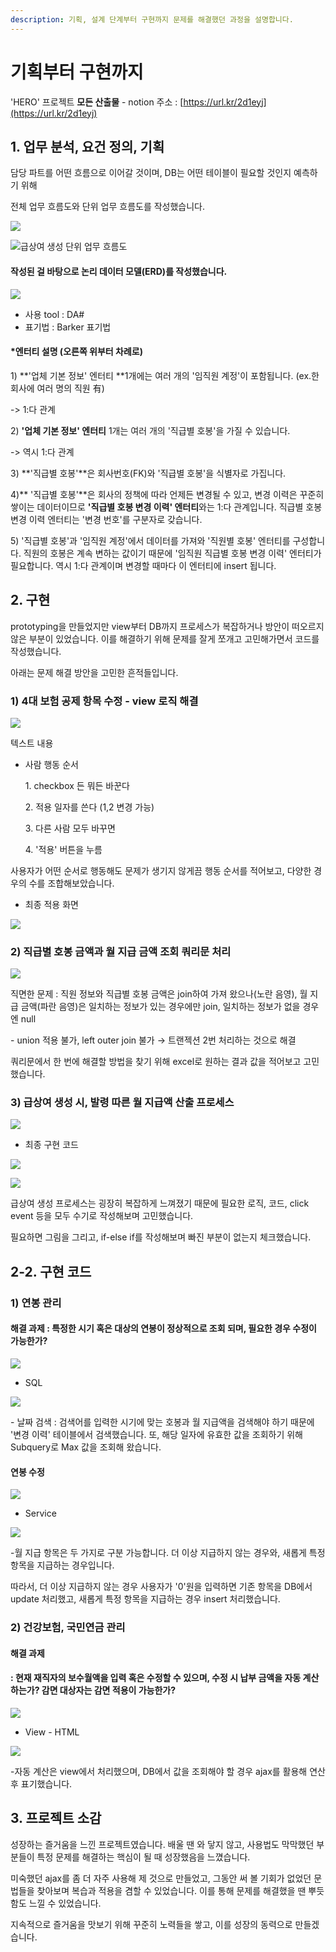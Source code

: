 ```yaml
---
description: 기획, 설계 단계부터 구현까지 문제를 해결했던 과정을 설명합니다.
---
```


# 기획부터 구현까지

'HERO' 프로젝트 **모든 산출물** - notion 주소 : [https://url.kr/2d1eyj](https://url.kr/2d1eyj)

## 1. 업무 분석, 요건 정의, 기획

담당 파트를 어떤 흐름으로 이어갈 것이며, DB는 어떤 테이블이 필요할 것인지 예측하기 위해

전체 업무 흐름도와 단위 업무 흐름도를 작성했습니다.

![](../../.gitbook/assets/final-total.png)

![급상여 생성 단위 업무 흐름도](<../../.gitbook/assets/image (18).png>)

#### 작성된 걸 바탕으로 논리 데이터 모델(ERD)를 작성했습니다.

![](<../../.gitbook/assets/image (39).png>)

* 사용 tool : DA#
* 표기법 : Barker 표기법

#### \*엔터티 설명 (오른쪽 위부터 차례로)

1\) **'업체 기본 정보' 엔터티 **1개에는 여러 개의 '임직원 계정'이 포함됩니다. (ex.한 회사에 여러 명의 직원 有)&#x20;

&#x20;   \-> 1:다 관계

2\) **'업체 기본 정보' 엔터티** 1개는 여러 개의 '직급별 호봉'을 가질 수 있습니다.&#x20;

&#x20;   \-> 역시 1:다 관계

3\) **'직급별 호봉'**은 회사번호(FK)와 '직급별 호봉'을 식별자로 가집니다.

4\)** '직급별 호봉'**은 회사의 정책에 따라 언제든 변경될 수 있고, 변경 이력은 꾸준히 쌓이는 데이터이므로 **'직급별 호봉 변경 이력' 엔터티**와는 1:다 관계입니다. 직급별 호봉 변경 이력 엔터티는 '변경 번호'를 구분자로 갖습니다.

5\) '직급별 호봉'과 '임직원 계정'에서 데이터를 가져와 '직원별 호봉' 엔터티를 구성합니다. 직원의 호봉은 계속 변하는 값이기 때문에 '임직원 직급별 호봉 변경 이력' 엔터티가 필요합니다. 역시 1:다 관계이며 변경할 때마다 이 엔터티에 insert 됩니다.

## 2. 구현

prototyping을 만들었지만 view부터 DB까지 프로세스가 복잡하거나 방안이 떠오르지 않은 부분이 있었습니다. 이를 해결하기 위해 문제를 잘게 쪼개고 고민해가면서 코드를 작성했습니다.

아래는 문제 해결 방안을 고민한 흔적들입니다.

### 1) 4대 보험 공제 항목 수정 - view 로직 해결

![](<../../.gitbook/assets/image (13).png>)

텍스트 내용

*   사람 행동 순서&#x20;

    &#x20;1\. checkbox 든 뭐든 바꾼다&#x20;

    &#x20;2\. 적용 일자를 쓴다 (1,2 변경 가능)&#x20;

    &#x20;3\. 다른 사람 모두 바꾸면

    &#x20;4\. '적용' 버튼을 누름

사용자가 어떤 순서로 행동해도 문제가 생기지 않게끔 행동 순서를 적어보고, 다양한 경우의 수를 조합해보았습니다.



* 최종 적용 화면

![](<../../.gitbook/assets/image (30).png>)

### 2) 직급별 호봉 금액과 월 지급 금액 조회 쿼리문 처리

![](<../../.gitbook/assets/image (9).png>)

직면한 문제 : 직원 정보와 직급별 호봉 금액은 join하여 가져 왔으나(노란 음영), 월 지급 금액(파란 음영)은 일치하는 정보가 있는 경우에만 join, 일치하는 정보가 없을 경우엔 null

&#x20;\- union 적용 불가, left outer join 불가 → 트랜젝션 2번 처리하는 것으로 해결&#x20;



쿼리문에서 한 번에 해결할 방법을 찾기 위해 excel로 원하는 결과 값을 적어보고 고민했습니다.&#x20;





### 3) 급상여 생성 시, 발령 따른 월 지급액 산출 프로세스

![](<../../.gitbook/assets/image (11).png>)



* 최종 구현 코드

![](<../../.gitbook/assets/image (4).png>)

![](<../../.gitbook/assets/image (28).png>)

급상여 생성 프로세스는 굉장히 복잡하게 느껴졌기 때문에 필요한 로직, 코드, click event 등을 모두 수기로 작성해보며 고민했습니다.&#x20;

필요하면 그림을 그리고, if-else if를 작성해보며 빠진 부분이 없는지 체크했습니다.

## 2-2. 구현 코드

### 1) 연봉 관리

#### 해결 과제 : 특정한 시기 혹은 대상의 연봉이 정상적으로 조회 되며, 필요한 경우 수정이 가능한가?

![](<../../.gitbook/assets/image (6).png>)

* SQL

![](<../../.gitbook/assets/image (36).png>)

\- 날짜 검색 : 검색어를 입력한 시기에 맞는 호봉과 월 지급액을 검색해야 하기 때문에 '변경 이력' 테이블에서 검색했습니다. 또, 해당 일자에 유효한 값을 조회하기 위해 Subquery로 Max 값을 조회해 왔습니다.



#### 연봉 수정

![](<../../.gitbook/assets/image (38).png>)

* Service

![](<../../.gitbook/assets/image (27).png>)

\-월 지급 항목은 두 가지로 구분 가능합니다. 더 이상 지급하지 않는 경우와, 새롭게 특정 항목을 지급하는 경우입니다.

따라서, 더 이상 지급하지 않는 경우 사용자가 '0'원을 입력하면 기존 항목을 DB에서 update 처리했고, 새롭게 특정 항목을 지급하는 경우 insert 처리했습니다.



### 2) 건강보험, 국민연금 관리

#### 해결 과제&#x20;

#### : 현재 재직자의 보수월액을 입력 혹은 수정할 수 있으며, 수정 시 납부 금액을 자동 계산하는가? 감면 대상자는 감면 적용이 가능한가?

![](<../../.gitbook/assets/image (2).png>)

* View - HTML

![](<../../.gitbook/assets/image (1).png>)

\-자동 계산은 view에서 처리했으며, DB에서 값을 조회해야 할 경우 ajax를 활용해 연산 후 표기했습니다.

## 3. 프로젝트 소감

&#x20;성장하는 즐거움을 느낀 프로젝트였습니다. 배울 땐 와 닿지 않고, 사용법도 막막했던 부분들이 특정 문제를 해결하는 핵심이 될 때 성장했음을 느꼈습니다.

&#x20; 미숙했던 ajax를 좀 더 자주 사용해 제 것으로 만들었고, 그동안 써 볼 기회가 없었던 문법들을 찾아보며 복습과 적용을 겸할 수 있었습니다. 이를 통해 문제를 해결했을 땐 뿌듯함도 느낄 수 있었습니다.

지속적으로 즐거움을 맛보기 위해 꾸준히 노력들을 쌓고, 이를 성장의 동력으로 만들겠습니다.
